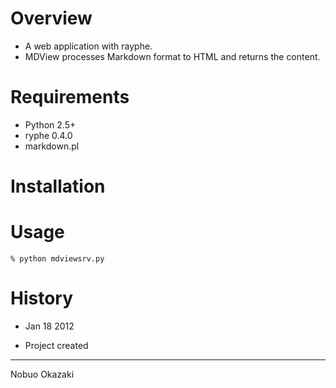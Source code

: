 Overview
========
- A web application with rayphe.
- MDView processes Markdown format to HTML and returns the content.

Requirements
============
- Python 2.5+
- ryphe 0.4.0
- markdown.pl

Installation
============

Usage
=====
    % python mdviewsrv.py

History
=======
* Jan 18 2012
- Project created

---
Nobuo Okazaki
